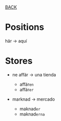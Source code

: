 [BACK](./VOCABULARY.md)

# Positions

här -> aquí

# Stores

- ne affär -> una tienda
  - affär`en`
  - affär`er`

- marknad -> mercado
  - maknad`er`
  - maknad`erna`
